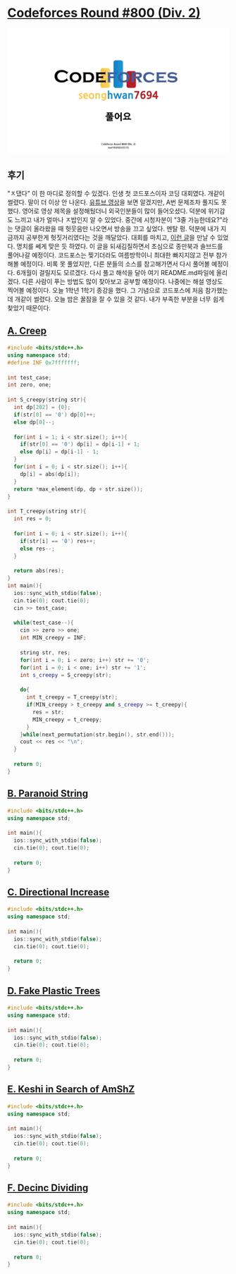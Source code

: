 # [Codeforces Round #800 (Div. 2)](https://codeforces.com/contest/1694)
<img src="./thumbnail.jpg" />

## 후기
"ㅈ댔다" 이 한 마디로 정의할 수 있겠다. 인생 첫 코드포스이자 코딩 대회였다. 개같이 썰렸다. 말이 더 이상 안 나온다. [유튜브 영상](https://www.youtube.com/watch?v=gSa3FExo7KE&t=675s)을 보면 알겠지만, A번 문제조차 풀지도 못했다. 영어로 영상 제목을 설정해뒀더니 외국인분들이 많이 들어오셨다. 덕분에 위기감도 느끼고 내가 얼마나 ㅈ밥인지 알 수 있었다. 중간에 시청자분이 "3줄 가능한데요?"라는 댓글이 올라왔을 때 헛웃음만 나오면서 방송을 끄고 싶었다. 멘탈 펑. 덕분에 내가 지금까지 공부한게 헛짓거리였다는 것을 깨달았다. 대회를 마치고, [이런 글](https://anz1217.tistory.com/147)을 만날 수 있었다. 명치를 쎄게 맞은 듯 하였다. 이 글을 되새김질하면서 초심으로 종만북과 솔브드를 풀어나갈 예정이다. 코드포스는 찢기더라도 여름방학이니 최대한 빠지지않고 전부 참가해볼 예정이다. 비록 못 풀었지만, 다른 분들의 소스를 참고해가면서 다시 풀어볼 예정이다. 6개월이 걸릴지도 모르겠다. 다시 풀고 해석을 달아 여기 README.md파일에 올리겠다. 다른 사람이 푸는 방법도 많이 찾아보고 공부할 예정이다. 나중에는 해설 영상도 찍어볼 예정이다. 오늘 1학년 1학기 종강을 했다. 그 기념으로 코드포스에 처음 참가했는데 개같이 썰렸다. 오늘 밤은 꿀잠을 잘 수 있을 것 같다. 내가 부족한 부분을 너무 쉽게 찾았기 때문이다. <br>

## [A. Creep](https://codeforces.com/contest/1694/problem/A)
```c++
#include <bits/stdc++.h>
using namespace std;
#define INF 0x7fffffff;

int test_case;
int zero, one;

int S_creepy(string str){
  int dp[202] = {0};
  if(str[0] == '0') dp[0]++;
  else dp[0]--;

  for(int i = 1; i < str.size(); i++){
    if(str[0] == '0') dp[i] = dp[i-1] + 1;
    else dp[i] = dp[i-1] - 1;
  }
  for(int i = 0; i < str.size(); i++){
    dp[i] = abs(dp[i]);
  }
  return *max_element(dp, dp + str.size());
}

int T_creepy(string str){
  int res = 0;

  for(int i = 0; i < str.size(); i++){
    if(str[i] == '0') res++;
    else res--;
  }

  return abs(res);
}
int main(){
  ios::sync_with_stdio(false);
  cin.tie(0); cout.tie(0);
  cin >> test_case;

  while(test_case--){
    cin >> zero >> one;
    int MIN_creepy = INF;
    
    string str, res;
    for(int i = 0; i < zero; i++) str += '0';
    for(int i = 0; i < one; i++) str += '1';
    int s_creepy = S_creepy(str);
    
    do{
      int t_creepy = T_creepy(str);
      if(MIN_creepy > t_creepy and s_creepy >= t_creepy){
        res = str;
        MIN_creepy = t_creepy;
      }
    }while(next_permutation(str.begin(), str.end()));
    cout << res << "\n";
  }

  return 0;
}
```
## [B. Paranoid String](https://codeforces.com/contest/1694/problem/B)
```c++
#include <bits/stdc++.h>
using namespace std;

int main(){
  ios::sync_with_stdio(false);
  cin.tie(0); cout.tie(0);

  return 0;
}
```
## [C. Directional Increase](https://codeforces.com/contest/1694/problem/C)
```c++
#include <bits/stdc++.h>
using namespace std;

int main(){
  ios::sync_with_stdio(false);
  cin.tie(0); cout.tie(0);

  return 0;
}
```
## [D. Fake Plastic Trees](https://codeforces.com/contest/1694/problem/D)
```c++
#include <bits/stdc++.h>
using namespace std;

int main(){
  ios::sync_with_stdio(false);
  cin.tie(0); cout.tie(0);

  return 0;
}
```
## [E. Keshi in Search of AmShZ](https://codeforces.com/contest/1694/problem/E)
```c++
#include <bits/stdc++.h>
using namespace std;

int main(){
  ios::sync_with_stdio(false);
  cin.tie(0); cout.tie(0);

  return 0;
}
```
## [F. Decinc Dividing](https://codeforces.com/contest/1694/problem/F)
```c++
#include <bits/stdc++.h>
using namespace std;

int main(){
  ios::sync_with_stdio(false);
  cin.tie(0); cout.tie(0);

  return 0;
}
```







